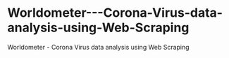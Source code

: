 # Worldometer---Corona-Virus-data-analysis-using-Web-Scraping
Worldometer - Corona Virus data analysis using Web Scraping
